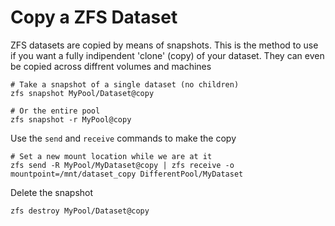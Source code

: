 # Copy a ZFS Dataset

ZFS datasets are copied by means of snapshots.  This is the method to use if you want a fully indipendent 'clone' (copy) of your dataset.  They can even be copied across diffrent volumes and machines

```
# Take a snapshot of a single dataset (no children)
zfs snapshot MyPool/Dataset@copy

# Or the entire pool
zfs snapshot -r MyPool@copy
```

Use the `send` and `receive` commands to make the copy

```
# Set a new mount location while we are at it
zfs send -R MyPool/MyDataset@copy | zfs receive -o mountpoint=/mnt/dataset_copy DifferentPool/MyDataset
```

Delete the snapshot

```
zfs destroy MyPool/Dataset@copy
```
